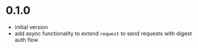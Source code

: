 # 0.1.0

- initial version
- add async functionality to extend `reqwest` to send requests with digest auth flow 
